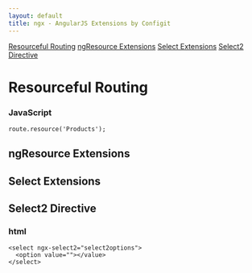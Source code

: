 ```yaml
---
layout: default
title: ngx - AngularJS Extensions by Configit
---
```

<link rel="stylesheet" type="text/css" href="stylesheets/stylesheet.css" media="screen" />

<div id="topbar">
  <a href="#resourceful_routing"><span>Resourceful Routing</span></a>
  <a href="#ngresource_extensions" class="active"><span>ngResource Extensions</span></a>
  <a href="#select_extensions"><span>Select Extensions</span></a>
  <a href="#select2_directive"><span>Select2 Directive</span></a>
</div>

# Resourceful Routing

### JavaScript

    route.resource('Products');

## ngResource Extensions

## Select Extensions

## Select2 Directive

### html
    <select ngx-select2="select2options">
      <option value=""></value>
    </select>